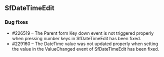 ## SfDateTimeEdit

### Bug fixes

* \#226519 – The Parent form Key down event is not triggered properly when pressing number keys in SfDateTimeEdit has been fixed.
* \#229160 – The DateTime value was not updated properly when setting the value in the ValueChanged event of SfDateTimeEdit has been fixed.